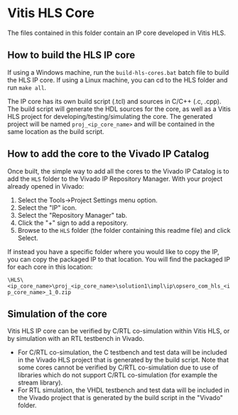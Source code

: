 Vitis HLS Core
==============

The files contained in this folder contain an IP core developed in Vitis HLS.

How to build the HLS IP core
----------------------------

If using a Windows machine, run the `build-hls-cores.bat` batch file to build
the HLS IP core. If using a Linux machine, you can cd to the HLS folder and run
`make all`.

The IP core has its own build script (.tcl) and sources in C/C++ (.c, .cpp).
The build script will generate the HDL sources for the core,
as well as a Vitis HLS project for developing/testing/simulating the core.
The generated project will be named `proj_<ip_core_name>` and will be contained in
the same location as the build script.

How to add the core to the Vivado IP Catalog
--------------------------------------------

Once built, the simple way to add all the cores to the Vivado IP Catalog is to add the `HLS`
folder to the Vivado IP Repository Manager. With your project already opened in Vivado:

1. Select the Tools->Project Settings menu option.
2. Select the "IP" icon.
3. Select the "Repository Manager" tab.
4. Click the "+" sign to add a repository.
5. Browse to the `HLS` folder (the folder containing this readme file) and click Select.

If instead you have a specific folder where you would like to copy the IP, you can
copy the packaged IP to that location. You will find the packaged IP for each core
in this location:

`\HLS\<ip_core_name>\proj_<ip_core_name>\solution1\impl\ip\opsero_com_hls_<ip_core_name>_1_0.zip`

Simulation of the core
----------------------

Vitis HLS IP core can be verified by C/RTL co-simulation within Vitis HLS, or by simulation
with an RTL testbench in Vivado.

* For C/RTL co-simulation, the C testbench and test data will be included in the Vivado
HLS project that is generated by the build script. Note that some cores cannot be verified by
C/RTL co-simulation due to use of libraries which do not support C/RTL co-simulation (for example
the stream library).
* For RTL simulation, the VHDL testbench and test data will be included in the Vivado project
that is generated by the build script in the "Vivado" folder.


